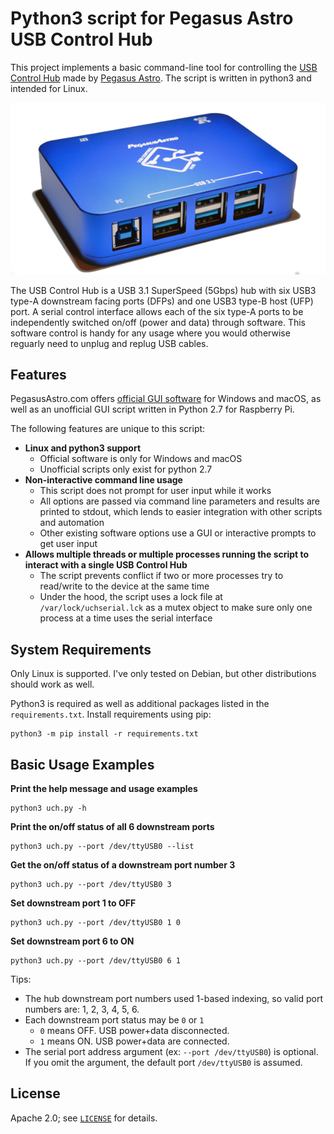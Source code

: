# Python3 script for Pegasus Astro USB Control Hub

This project implements a basic command-line tool for controlling 
the [USB Control Hub](https://pegasusastro.com/products/usb-control-hub/) made 
by [Pegasus Astro](https://pegasusastro.com/). The script is written in python3 and intended for Linux.

![Pegasus Astro USB Control Hub](./uch1-600x327.png)

The USB Control Hub is a USB 3.1 SuperSpeed (5Gbps) hub with six USB3 type-A downstream facing ports (DFPs) and one USB3 type-B host (UFP) port. A serial control interface allows each of the six type-A ports to be independently switched on/off (power and data) through software. This software control is handy for any usage where you would otherwise reguarly need to unplug and replug USB cables.

## Features

PegasusAstro.com offers [official GUI software](https://pegasusastro.com/products/usb-control-hub/) for Windows and macOS, as well as an unofficial GUI script written in Python 2.7 for Raspberry Pi. 

The following features are unique to this script:

* **Linux and python3 support** 
  * Official software is only for Windows and macOS
  * Unofficial scripts only exist for python 2.7
* **Non-interactive command line usage**
  * This script does not prompt for user input while it works
  * All options are passed via command line parameters and results are printed to stdout, which lends to easier integration with other scripts and automation
  * Other existing software options use a GUI or interactive prompts to get user input
* **Allows multiple threads or multiple processes running the script to interact with a single USB Control Hub**
  * The script prevents conflict if two or more processes try to read/write to the device at the same time
  * Under the hood, the script uses a lock file at `/var/lock/uchserial.lck` as a mutex object to make sure only one process at a time uses the serial interface

## System Requirements

Only Linux is supported. I've only tested on Debian, but other distributions should work as well.

Python3 is required as well as additional packages listed in the `requirements.txt`. Install requirements using pip:

```
python3 -m pip install -r requirements.txt
```

## Basic Usage Examples

**Print the help message and usage examples**
```
python3 uch.py -h
```

**Print the on/off status of all 6 downstream ports**
```
python3 uch.py --port /dev/ttyUSB0 --list
```

**Get the on/off status of a downstream port number 3**
```
python3 uch.py --port /dev/ttyUSB0 3
```

**Set downstream port 1 to OFF**
```
python3 uch.py --port /dev/ttyUSB0 1 0
```

**Set downstream port 6 to ON**
```
python3 uch.py --port /dev/ttyUSB0 6 1
```

Tips:
* The hub downstream port numbers used 1-based indexing, so valid port numbers are: 1, 2, 3, 4, 5, 6.
* Each downstream port status may be `0` or `1`
  * `0` means OFF. USB power+data disconnected.
  * `1` means ON. USB power+data are connected.
* The serial port address argument (ex: `--port /dev/ttyUSB0`) is optional. If you omit the argument, the default port `/dev/ttyUSB0` is assumed.

## License

Apache 2.0; see [`LICENSE`](LICENSE) for details.
